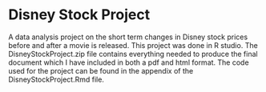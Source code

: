 # Disney Stock Project
A data analysis project on the short term changes in Disney stock prices before and after a movie is released.
This project was done in R studio. 
The DisneyStockProject.zip file contains everything needed to produce the final document which I have included in both a pdf and html format.
The code used for the project can be found in the appendix of the DisneyStockProject.Rmd file.
